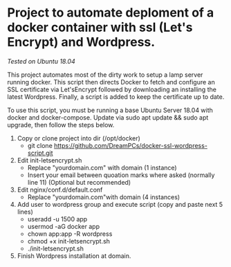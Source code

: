 # Project to automate deploment of a docker container with ssl (Let's Encrypt) and Wordpress.
*Tested on Ubuntu 18.04*

This project automates most of the dirty work to setup a lamp server running docker. This script then directs Docker to fetch and configure an SSL certificate via Let'sEncrypt followed by downloading an installing the latest Wordpress. Finally, a script is added to keep the certificate up to date.

To use this script, you must be running a base Ubuntu Server 18.04 with docker and docker-compose. Update via sudo apt update && sudo apt upgrade, then follow the steps below.


1. Copy or clone project into dir (/opt/docker)
	- git clone https://github.com/DreamPCs/docker-ssl-wordpress-script.git
2. Edit init-letsencrypt.sh
	- Replace "yourdomain.com" with domain (1 instance)
	- Insert your email between quoation marks where asked (normally line 11) (Optional but recommended)
3. Edit nginx/conf.d/default.conf
	- Replace "yourdomain.com"with domain (4 instances)
5. Add user to wordpress group and execute script (copy and paste next 5 lines)
	- useradd -u 1500 app
	- usermod -aG docker app
	- chown app:app -R wordpress
	- chmod +x init-letsencrypt.sh
	- ./init-letsencrypt.sh
6. Finish Wordpress installation at domain.
